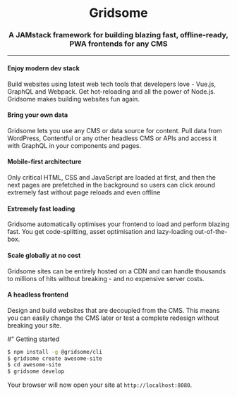 <h1 align="center">
   Gridsome
</h1>

<h3 align="center">
A JAMstack framework for building blazing fast, offline-ready, PWA frontends for any CMS
</h3>

<hr>

#### Enjoy modern dev stack
Build websites using latest web tech tools that developers love - Vue.js, GraphQL and Webpack. Get hot-reloading and all the power of Node.js. Gridsome makes building websites fun again.

#### Bring your own data
Gridsome lets you use any CMS or data source for content. Pull data from WordPress, Contentful or any other headless CMS or APIs and access it with GraphQL in your components and pages.

#### Mobile-first architecture
Only critical HTML, CSS and JavaScript are loaded at first, and then the next pages are prefetched in the background so users can click around extremely fast without page reloads and even offline

#### Extremely fast loading
Gridsome automatically optimises your frontend to load and perform blazing fast. You get code-splitting, asset optimisation and lazy-loading out-of-the-box.

#### Scale globally at no cost
Gridsome sites can be entirely hosted on a CDN and can handle thousands to millions of hits without breaking - and no expensive server costs. 

#### A headless frontend
Design and build websites that are decoupled from the CMS. This means you can easily change the CMS later or test a complete redesign without breaking your site.



#" Getting started

```sh
$ npm install -g @gridsome/cli
$ gridsome create awesome-site
$ cd awesome-site
$ gridsome develop
```

Your browser will now open your site at `http://localhost:8080`.
